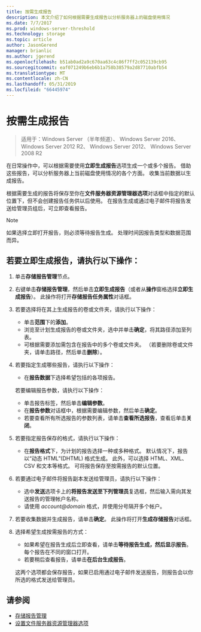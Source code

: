```yaml
---
title: 按需生成报告
description: 本文介绍了如何根据需要生成报告以分析服务器上的磁盘使用情况
ms.date: 7/7/2017
ms.prod: windows-server-threshold
ms.technology: storage
ms.topic: article
author: JasonGerend
manager: brianlic
ms.author: jgerend
ms.openlocfilehash: b51ab0ad2a9c670aa63c4c86f7ff2c052139cb95
ms.sourcegitcommit: eaf071249b6eb6b1a758b38579a2d87710abfb54
ms.translationtype: MT
ms.contentlocale: zh-CN
ms.lasthandoff: 05/31/2019
ms.locfileid: "66445974"
---
```

# <a name="generate-reports-on-demand"></a>按需生成报告

> 适用于：Windows Server （半年频道）、 Windows Server 2016、 Windows Server 2012 R2、 Windows Server 2012、 Windows Server 2008 R2

在日常操作中，可以根据需要使用**立即生成报告**选项生成一个或多个报告。 借助这些报告，可以分析服务器上当前磁盘使用情况的各个方面。 收集当前数据以生成报告。

根据需要生成的报告将保存至你在**文件服务器资源管理器选项**对话框中指定的默认位置下，但不会创建报告任务供以后使用。 在报告生成或通过电子邮件将报告发送给管理员组后，可立即查看报告。

> [!Note]
> 如果选择立即打开报告，则必须等待报告生成。 处理时间因报告类型和数据范围而异。

## <a name="to-generate-reports-immediately"></a>若要立即生成报告，请执行以下操作：

1. 单击**存储报告管理**节点。

2. 右键单击**存储报告管理**，然后单击**立即生成报告**（或者从**操作**窗格选择**立即生成报告**）。 此操作将打开**存储报告任务属性**对话框。

3. 若要选择将在其上生成报告的卷或文件夹，请执行以下操作：

   -   单击**范围**下的**添加**。
   -   浏览至计划生成报告的卷或文件夹，选中并单击**确定**，将其路径添加至列表。
   -   可根据需要添加需包含在报告中的多个卷或文件夹。 （若要删除卷或文件夹，请单击路径，然后单击**删除**）。

4. 若要指定生成哪些报告，请执行以下操作：

    -   在**报告数据**下选择希望包括的各项报告。

   若要编辑报告参数，请执行以下操作：

   -   单击报告标签，然后单击**编辑参数**。
   -   在**报告参数**对话框中，根据需要编辑参数，然后单击**确定**。
   -  若要查看所有所选报告的参数列表，请单击**查看所选报告**，查看后单击**关闭**。
 
5. 若要指定报告保存的格式，请执行以下操作：

   -  在**报告格式**下，为计划的报告选择一种或多种格式。 默认情况下，报告以“动态 HTML”(DHTML) 格式生成。 此外，可以选择 HTML、XML、CSV 和文本等格式。 可将报告保存至按需报告的默认位置。

6. 若要通过电子邮件将报告副本发送给管理员，请执行以下操作：

   - 选中**发送**选项卡上的**将报告发送至下列管理员**复选框，然后输入需向其发送报告的管理帐户名称。 
   - 请使用 <em>account@domain</em> 格式，并使用分号隔开多个帐户。

7. 若要收集数据并生成报告，请单击**确定**。 此操作将打开**生成存储报告**对话框。

8. 选择希望生成按需报告的方式：

   -   如果希望在报告生成后立即查看，请单击**等待报告生成，然后显示报告**。 每个报告在不同的窗口打开。
   -   若要稍后查看报告，请单击**在后台生成报告**。

   这两个选项都会保存报告，如果已启用通过电子邮件发送报告，则报告会以你所选的格式发送给管理员。

## <a name="see-also"></a>请参阅

-   [存储报告管理](storage-reports-management.md)
-   [设置文件服务器资源管理器选项](setting-file-server-resource-manager-options.md)

